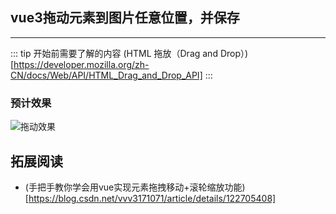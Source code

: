 ## vue3拖动元素到图片任意位置，并保存
---
::: tip 开始前需要了解的内容
(HTML 拖放（Drag and Drop）)[https://developer.mozilla.org/zh-CN/docs/Web/API/HTML_Drag_and_Drop_API]
:::
### 预计效果
![拖动效果](https://img-blog.csdnimg.cn/d59684310dd243339b04004fa4eda567.gif#pic_center)

## 拓展阅读
- (手把手教你学会用vue实现元素拖拽移动+滚轮缩放功能)[https://blog.csdn.net/vvv3171071/article/details/122705408]